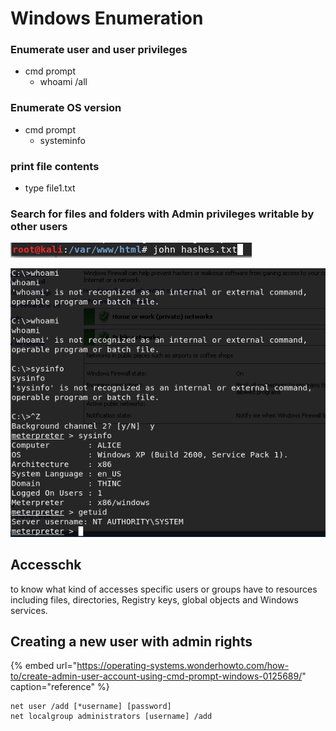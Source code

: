 # Windows Enumeration

### Enumerate user and user privileges

* cmd prompt
  * whoami /all

### Enumerate OS version

* cmd prompt
  * systeminfo

### print file contents

* type file1.txt

### Search for files and folders with Admin privileges writable by other users

![](../../.gitbook/assets/image%20%2833%29.png)

![](../../.gitbook/assets/image%20%2829%29.png)

## Accesschk

to know what kind of accesses specific users or groups have to resources including files, directories, Registry keys, global objects and Windows services.

## Creating a new user with admin rights

{% embed url="https://operating-systems.wonderhowto.com/how-to/create-admin-user-account-using-cmd-prompt-windows-0125689/" caption="reference" %}

```text
net user /add [*username] [password]
net localgroup administrators [username] /add
```

